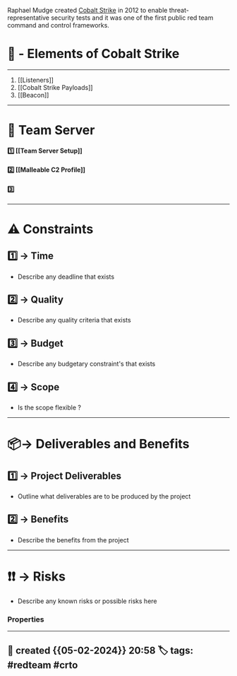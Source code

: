 Raphael Mudge created [Cobalt Strike](https://cobaltstrike.com/) in 2012 to enable threat-representative security tests and it was one of the first public red team command and control frameworks.


# 🚀 - Elements of Cobalt Strike
---
1. [[Listeners]]
2. [[Cobalt Strike Payloads]]
3. [[Beacon]]

---

# 📜 Team Server

#### 1️⃣  [[Team Server Setup]]

#### 2️⃣ [[Malleable C2 Profile]]

#### 3️⃣ 

--- 
# ⚠ Constraints

##  1️⃣ -> Time
- Describe any deadline that exists 
## 2️⃣ -> Quality
- Describe any quality criteria that exists
## 3️⃣ -> Budget
- Describe any budgetary constraint's that exists
## 4️⃣ -> Scope
- Is the scope flexible ?

--- 
# 📦-> Deliverables and Benefits

## 1️⃣ -> Project Deliverables
- Outline what deliverables are to be produced by the project 

## 2️⃣ -> Benefits
- Describe the benefits from the project

--- 
# ❗❗ -> Risks
- Describe any known risks or possible risks here

### Properties
---
📆 created   {{05-02-2024}} 20:58
🏷️ tags: #redteam  #crto 
---
